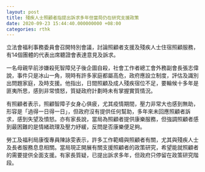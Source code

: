 ```yaml
---
layout: post
title: 殘疾人士照顧者指提出訴求多年但當局仍在研究支援政策
date: 2020-09-23 15:44:40.000000000 +08:00
categories: rthk
---
```


立法會福利事務委員會召開特別會議，討論照顧者支援及殘疾人士住宿照顧服務，有14個團體的代表出席聽證會表達意見及訴求。

一名母親早前涉嫌殺死智障兒子後企圖自殺，社會工作者總工會外務副會長張志偉說，事件只是冰山一角，現時有許多家庭都屬高危，政府應設立制度，評估及識別出問題家庭，及時支援。他指出，日間照顧及成人殘疾宿位不足，要輪候十多年是匪夷所思，感到非常憤怒，質疑政府計劃時未有掌握實質情況。

有照顧者表示，照顧智障子女身心俱疲，尤其疫情期間，壓力非常大也感到無助，形容是「過得一日得一日」，但政府沒有提供任何幫助，多年來未回應照顧者訴求，感到失望及憤怒。亦有家長說，當局為照顧者提供康樂服務，但強調照顧者感到最困難的是情緒疏理及壓力紓緩，反問是否康樂便足夠。

勞工及福利局康復專員陳詠雯表示，許多工作範疇與照顧者有關，尤其與殘疾人士及長者服務息息相關。當局現正開展有關支援照顧者的政策研究，希望能就照顧者的需要提供全面支援。有家長質疑，已提出訴求多年，但政府只停留在政策研究階段。
